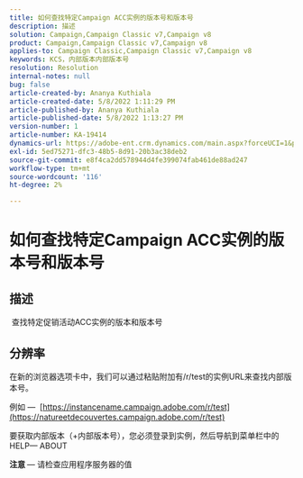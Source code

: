 ```yaml
---
title: 如何查找特定Campaign ACC实例的版本号和版本号
description: 描述
solution: Campaign,Campaign Classic v7,Campaign v8
product: Campaign,Campaign Classic v7,Campaign v8
applies-to: Campaign Classic,Campaign Classic v7,Campaign v8
keywords: KCS，内部版本内部版本号
resolution: Resolution
internal-notes: null
bug: false
article-created-by: Ananya Kuthiala
article-created-date: 5/8/2022 1:11:29 PM
article-published-by: Ananya Kuthiala
article-published-date: 5/8/2022 1:13:27 PM
version-number: 1
article-number: KA-19414
dynamics-url: https://adobe-ent.crm.dynamics.com/main.aspx?forceUCI=1&pagetype=entityrecord&etn=knowledgearticle&id=4b80485b-d0ce-ec11-a7b5-0022480a8e40
exl-id: 5ed75271-dfc3-48b5-8d91-20b3ac38deb2
source-git-commit: e8f4ca2dd578944d4fe399074fab461de88ad247
workflow-type: tm+mt
source-wordcount: '116'
ht-degree: 2%

---
```


# 如何查找特定Campaign ACC实例的版本号和版本号

## 描述

 查找特定促销活动ACC实例的版本和版本号

## 分辨率


在新的浏览器选项卡中，我们可以通过粘贴附加有/r/test的实例URL来查找内部版本号。

例如 —  [https://instancename.campaign.adobe.com/r/test](https://natureetdecouvertes.campaign.adobe.com/r/test)

要获取内部版本（+内部版本号），您必须登录到实例，然后导航到菜单栏中的HELP— ABOUT

<b>注意 </b> — 请检查应用程序服务器的值
